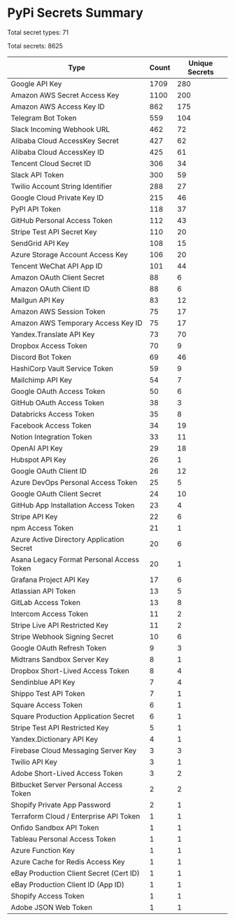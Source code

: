 # PyPi Secrets Summary

Total secret types: 71

Total secrets: 8625

| Type | Count | Unique Secrets |
|------|-------|----------------|
| Google API Key | 1709 | 280 |
| Amazon AWS Secret Access Key | 1100 | 200 |
| Amazon AWS Access Key ID | 862 | 175 |
| Telegram Bot Token | 559 | 104 |
| Slack Incoming Webhook URL | 462 | 72 |
| Alibaba Cloud AccessKey Secret | 427 | 62 |
| Alibaba Cloud AccessKey ID | 425 | 61 |
| Tencent Cloud Secret ID | 306 | 34 |
| Slack API Token | 300 | 59 |
| Twilio Account String Identifier | 288 | 27 |
| Google Cloud Private Key ID | 215 | 46 |
| PyPI API Token | 118 | 37 |
| GitHub Personal Access Token | 112 | 43 |
| Stripe Test API Secret Key | 110 | 20 |
| SendGrid API Key | 108 | 15 |
| Azure Storage Account Access Key | 106 | 20 |
| Tencent WeChat API App ID | 101 | 44 |
| Amazon OAuth Client Secret | 88 | 6 |
| Amazon OAuth Client ID | 88 | 6 |
| Mailgun API Key | 83 | 12 |
| Amazon AWS Session Token | 75 | 17 |
| Amazon AWS Temporary Access Key ID | 75 | 17 |
| Yandex.Translate API Key | 73 | 70 |
| Dropbox Access Token | 70 | 9 |
| Discord Bot Token | 69 | 46 |
| HashiCorp Vault Service Token | 59 | 9 |
| Mailchimp API Key | 54 | 7 |
| Google OAuth Access Token | 50 | 6 |
| GitHub OAuth Access Token | 38 | 3 |
| Databricks Access Token | 35 | 8 |
| Facebook Access Token | 34 | 19 |
| Notion Integration Token | 33 | 11 |
| OpenAI API Key | 29 | 18 |
| Hubspot API Key | 26 | 1 |
| Google OAuth Client ID | 26 | 12 |
| Azure DevOps Personal Access Token | 25 | 5 |
| Google OAuth Client Secret | 24 | 10 |
| GitHub App Installation Access Token | 23 | 4 |
| Stripe API Key | 22 | 6 |
| npm Access Token | 21 | 1 |
| Azure Active Directory Application Secret | 20 | 6 |
| Asana Legacy Format Personal Access Token | 20 | 1 |
| Grafana Project API Key | 17 | 6 |
| Atlassian API Token | 13 | 5 |
| GitLab Access Token | 13 | 8 |
| Intercom Access Token | 11 | 2 |
| Stripe Live API Restricted Key | 11 | 2 |
| Stripe Webhook Signing Secret | 10 | 6 |
| Google OAuth Refresh Token | 9 | 3 |
| Midtrans Sandbox Server Key | 8 | 1 |
| Dropbox Short-Lived Access Token | 8 | 4 |
| Sendinblue API Key | 7 | 4 |
| Shippo Test API Token | 7 | 1 |
| Square Access Token | 6 | 1 |
| Square Production Application Secret | 6 | 1 |
| Stripe Test API Restricted Key | 5 | 1 |
| Yandex.Dictionary API Key | 4 | 1 |
| Firebase Cloud Messaging Server Key | 3 | 3 |
| Twilio API Key | 3 | 1 |
| Adobe Short-Lived Access Token | 3 | 2 |
| Bitbucket Server Personal Access Token | 2 | 2 |
| Shopify Private App Password | 2 | 1 |
| Terraform Cloud / Enterprise API Token | 1 | 1 |
| Onfido Sandbox API Token | 1 | 1 |
| Tableau Personal Access Token | 1 | 1 |
| Azure Function Key | 1 | 1 |
| Azure Cache for Redis Access Key | 1 | 1 |
| eBay Production Client Secret (Cert ID) | 1 | 1 |
| eBay Production Client ID (App ID) | 1 | 1 |
| Shopify Access Token | 1 | 1 |
| Adobe JSON Web Token | 1 | 1 |
